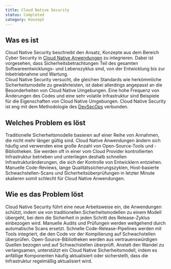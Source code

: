 ```yaml
---
title: Cloud Native Security
status: Completed
category: Konzept
---
```


## Was es ist

Cloud Native Security beschreibt den Ansatz, Konzepte aus dem Bereich Cyber Security in [Cloud Native Anwendungen](/cloud-native-apps/) zu integrieren. 
Dabei ist vorgesehen, dass Sicherheitsbetrachtungen Teil des gesamten Softwareentwicklungs- und Lebenszyklus sind, von der Entwicklung bis zur Inbetriebnahme und Wartung.  
Cloud Native Security versucht, die gleichen Standards wie herkömmliche Sicherheitsmodelle zu gewährleisten,
ist dabei allerdings angepasst an die Besonderheiten von Cloud Native Umgebungen. 
Eine hohe Frequenz von Änderungen des Codes und eine sehr volatile Infrastruktur sind Beispiele für die Eigenschaften von Cloud Native Umgebungen. 
Cloud Native Security ist eng mit dem Methodologie des [DevSecOps](/devsecops/) verbunden.

## Welches Problem es löst

Traditionelle Sicherheitsmodelle basieren auf einer Reihe von Annahmen, die nicht mehr länger gültig sind. 
Cloud Native Anwendungen ändern sich häufig und verwenden eine große Anzahl von Open-Source-Tools und -Bibliotheken. 
Sie werden oft in einer vom Cloud Provider kontrollierten Infrastruktur betrieben und unterliegen deshalb schnellen Infrastrukturänderungen, die sich der Kontrolle von Entwicklern entziehen.  
Manuelle Code-Reviews, lange Qualitätssicherungszyklen, Host-basierte Schwachstellen-Scans und Sicherheitsüberprüfungen in letzter Minute skalieren somit schlecht für Cloud Native Anwendungen.

## Wie es das Problem löst

Cloud Native Security führt eine neue Arbeitsweise ein, die Anwendungen schützt, 
indem sie von traditionellen Sicherheitsmodellen zu einem Modell übergeht, 
bei dem die Sicherheit in jeden Schritt des Release-Zyklus einbezogen wird. 
Manuelle Audits und Prüfungen werden weitgehend durch automatische Scans ersetzt. 
Schnelle Code-Release-Pipelines werden mit Tools integriert, die den Code vor der Kompilierung auf Schwachstellen überprüfen. 
Open-Source-Bibliotheken werden aus vertrauenswürdigen Quellen bezogen und auf Schwachstellen überprüft. 
Anstatt den Wandel zu verlangsamen, unterstützt ein Cloud Native Sicherheitsmodell, 
indem es anfällige Komponenten häufig aktualisiert oder sicherstellt, dass die Infrastruktur regelmäßig aktualisiert wird.
